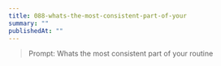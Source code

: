 ```yaml
---
title: 088-whats-the-most-consistent-part-of-your
summary: ""
publishedAt: ""
---
```


> Prompt: Whats the most consistent part of your routine

